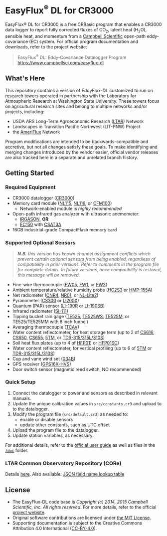 # EasyFlux<sup>&reg;</sup> DL for CR3000

EasyFlux® DL for CR3000 is a free CRBasic program that enables a CR3000
data logger to report fully corrected fluxes of CO<sub>2</sub>, latent heat
(H<sub>2</sub>O), sensible heat, and momentum from a [Campbell Scientific](https://www.campbellsci.com/)
open-path eddy-covariance (EC) system. For official program documentation and 
downloads, refer to the project website: 

> EasyFlux<sup>&reg;</sup> DL: Eddy-Covariance Datalogger Program  
> <https://www.campbellsci.com/easyflux-dl>

## What's Here

This repository contains a version of EddyFlux-DL customized to run on research
towers operated in partnership with the Laboratory for Atmospheric Research at
Washington State University. These towers focus on agricultural research sites
and belong to multiple networks and/or projects, including: 

* USDA ARS Long-Term Agroeconomic Research ([LTAR](https://ltarnetwork.org)) Network
* Landscapes in Transition Pacific Northwest (LIT-PNW) Project
* the [AmeriFlux](https://ameriflux.lbl.gov/) Network

Program modifications are intended to be backwards-compatible and accretive,
but not all changes satisfy these goals. To make identifying and merging changes 
introduced by the vendor easier, official vendor releases are also tracked here
in a separate and unrelated branch history. 


## Getting Started

### Required Equipment ###

* CR3000 datalogger ([CR3000](https://www.campbellsci.com/cr3000))
* Memory card module ([NL115](https://www.campbellsci.com/nl115), [NL116](https://www.campbellsci.com/nl116),
  or [CFM100](https://www.campbellsci.com/cfm100))
    * Network-enabled module is *highly recommended*
* Open-path infrared gas analyzer with ultrasonic anemometer:
    * [IRGASON](https://www.campbellsci.com/irgason), **OR**
    * [EC150](https://www.campbellsci.com/ec150) with [CSAT3A](https://www.campbellsci.com/csat3a)
* 16GB industrial-grade CompactFlash memory card

### Supported Optional Sensors

> ***N.B.*** *this version has known channel assignment conflicts which prevent
> certain optional sensors from being enabled, regardless of compatibility in
> prior versions. Refer to comments in the program file for complete details. In
> future versions, once compatibility is restored, this message will be removed.*

* Fine-wire thermocouple ([FW05](https://www.campbellsci.com/fw05),
  [FW1](https://www.campbellsci.com/fw1), or [FW3](https://www.campbellsci.com/fw3))
* Ambient temperature/relative humidity probe ([HC2S3](https://www.campbellsci.com/hc2s3)
  or [HMP-155A](https://www.campbellsci.com/hmp155a))
* Net radiometer ([CNR4](https://www.campbellsci.com/cnr4), [NR01](https://www.campbellsci.com/nr01),
  or [NL-Lite2](https://www.campbellsci.com/nr-lite2))
* Pyranometer ([CS300](https://www.campbellsci.com/cs300-pyranometer) or
  [LI200X](https://www.campbellsci.com/li200x-l))
* Quantum (PAR) sensor ([LI-190R](https://www.campbellsci.com/li190r-l) or
  [LI-190SB](https://www.campbellsci.com/li190sb-l))
* Infrared radiometer ([SI-111](https://www.campbellsci.com/si-111))
* Tipping bucket rain gage ([TE525](https://www.campbellsci.com/te525-l),
  [TE525WS](https://www.campbellsci.com/te525ws-l), [TE525M](https://www.campbellsci.com/te525mm-l),
  or TE525/TE525MM with 8 inch funnel)
* Averaging thermocouple ([TCAV](https://www.campbellsci.com/tcav-l))
* Water content reflectometer, for heat storage term (up to 2 of
  [CS616](https://www.campbellsci.com/cs616-reflectometer),
  [CS650](https://www.campbellsci.com/cs650),
  [CS655](https://www.campbellsci.com/cs655),
  [5TM](https://www.metergroup.com/environment/articles/meter-legacy-soil-moisture-sensors/#5tm),
  or [TDR-315/315L/310S](http://www.acclima.com))
* Soil heat flux plates (up to 4 of [HFP01](https://www.campbellsci.com/hfp01))
  or [HFP01SC](https://www.campbellsci.com/hfp01sc-l))
* Water content reflectometer, for vertical profiling (up to 6 of
  [5TM](https://www.metergroup.com/environment/articles/meter-legacy-soil-moisture-sensors/#5tm)
  or [TDR-315/315L/310S](http://www.acclima.com))
* Cup and vane wind set ([034B](https://www.campbellsci.com/034b))
* GPS receiver ([GPS16X-HVS](https://www.campbellsci.com/gps16x-hvs))
* Door switch sensor (magnetic reed switch, NO recommended)

### Quick Setup

1. Connect the datalogger to power and sensors as described in relevant manuals.
3. Update the unique calibration values in `src/constants.cr3` and upload to
   to the datalogger.
2. Modify the program file (`src/default.cr3`) as needed to:
    * enable or disable sensors 
    * update other constants, such as UTC offset
3. Upload the program file to the datalogger.
4. Update station variables, as necessary.

For additional details, refer to the [official user guide](https://www.campbellsci.com/easyflux-dl#documents_)
as well as files in the [`/doc`](/doc) folder.

### LTAR Common Observatory Repository (CORe)

Details [here](doc/ltar_core_table.md). Also available: 
[JSON field name lookup table](src/ltar_core_lut.json)

## License

* The EasyFlux-DL code base is *Copyright (c) 2014, 2015 Campbell Scientific,
  Inc. All rights reserved.* For more details, refer to the official
  [project website](https://www.campbellsci.com/easyflux-dl).
* Original software contributions are licensed under 
  [the MIT License](https://opensource.org/licenses/MIT).
* Supporting documentation is subject to the Creative Commons Attribution 4.0
  International ([CC-BY-4.0](https://creativecommons.org/licenses/by/4.0/)).
